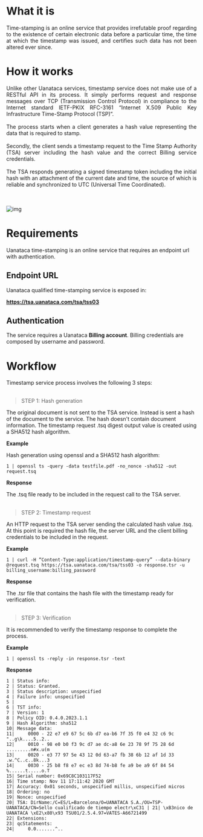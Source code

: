 # What it is

<div style="text-align: justify">
Time-stamping is an online service that provides irrefutable proof regarding to the existence of certain electronic data before a particular time, the time at which the timestamp was issued, and certifies such data has not been altered ever since.
</div>

# How it works

<div style="text-align: justify">
Unlike other Uanataca services, timestamp service does not make use of a RESTful API in its process. It simply performs request and response messages over TCP (Transmission Control Protocol) in compliance to the Internet standard IETF-PKIX RFC-3161 “Internet X.509 Public Key Infrastructure Time-Stamp Protocol (TSP)”.
<br></br>
The process starts when a client generates a hash value representing the data that is required to stamp. 
<br></br>
Secondly, the client sends a timestamp request to the Time Stamp Authority (TSA) server including the hash value and the correct Billing service credentials.
<br></br>
The TSA responds generating a signed timestamp token including the initial hash with an attachment of the current date and time, the source of which is reliable and synchronized to UTC (Universal Time Coordinated).
</div>
<br></br>

![img](https://i.ibb.co/djsQ4v1/tsa-wkf.png)

# Requirements

Uanataca time-stamping is an online service that requires an endpoint url with authentication.

## Endpoint URL

Uanataca qualified time-stamping service is exposed in:

**https://tsa.uanataca.com/tsa/tss03**


## Authentication

The service requires a Uanataca **Billing account**. Billing credentials are composed by username and password.


# Workflow

Timestamp service process involves the following 3 steps:
<br></br>


> STEP 1: Hash generation

The original document is not sent to the TSA service. Instead is sent a hash of the document to the service. The hash doesn't contain document information. The timestamp request .tsq digest output value is created using a SHA512 hash algorithm. 

**Example**

Hash generation using openssl and a SHA512 hash algorithm:

	1 | openssl ts -query -data testfile.pdf -no_nonce -sha512 -out request.tsq

**Response**

The .tsq file ready to be included in the request call to the TSA server.
<br></br>


> STEP 2: Timestamp request

An HTTP request to the TSA server sending the calculated hash value .tsq. At this point is required the hash file, the server URL and the client billing credentials to be included in the request. 

**Example**

	1 | curl -H “Content-Type:application/timestamp-query” --data-binary @request.tsq https://tsa.uanataca.com/tsa/tss03 -o response.tsr -u billing_username:billing_password

**Response**

The .tsr file that contains the hash file with the timestamp ready for verification.
<br></br>


> STEP 3: Verification

It is recommended to verify the timestamp response to complete the process.

**Example**

	1 | openssl ts -reply -in response.tsr -text

**Response**

	1 | Status info:
	2 | Status: Granted.
	3 | Status description: unspecified
	4 | Failure info: unspecified
	5 | 
	6 | TST info:
	7 | Version: 1
	8 | Policy OID: 0.4.0.2023.1.1
	9 | Hash Algorithm: sha512
	10| Message data:
	11|     0000 - 22 e7 e9 67 5c 6b d7 ea-b6 7f 35 f0 e4 32 c6 9c   "..g\k....5..2..
	12|     0010 - 98 e0 b0 f3 9c d7 ae dc-a8 6e 23 78 9f 75 28 6d   .........n#x.u(m
	13|     0020 - e3 77 97 5e 43 12 0d 63-a7 fb 38 6b 12 af 1d 33   .w.^C..c..8k...3
	14|     0030 - 25 b8 f8 e7 ec e3 8d 74-b8 fe a9 be a9 6f 84 54   %......t.....o.T
	15| Serial number: 0x69C8C103117F52
	16| Time stamp: Nov 11 17:11:42 2020 GMT
	17| Accuracy: 0x01 seconds, unspecified millis, unspecified micros
	18| Ordering: no
	19| Nonce: unspecified
	20| TSA: DirName:/C=ES/L=Barcelona/O=UANATACA S.A./OU=TSP-UANATACA/CN=Sello cualificado de tiempo electr\xC31 | 21| \xB3nico de UANATACA \xE2\x80\x93 TSU01/2.5.4.97=VATES-A66721499
	22| Extensions:
	23| qcStatements:
	24|     0.0.......^..

